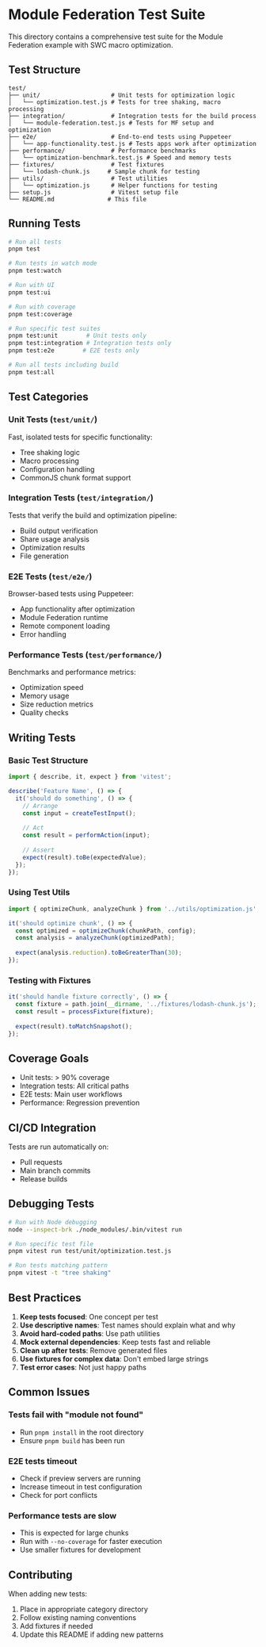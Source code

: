# Module Federation Test Suite

This directory contains a comprehensive test suite for the Module Federation example with SWC macro optimization.

## Test Structure

```
test/
├── unit/                    # Unit tests for optimization logic
│   └── optimization.test.js # Tests for tree shaking, macro processing
├── integration/             # Integration tests for the build process
│   └── module-federation.test.js # Tests for MF setup and optimization
├── e2e/                     # End-to-end tests using Puppeteer
│   └── app-functionality.test.js # Tests apps work after optimization
├── performance/             # Performance benchmarks
│   └── optimization-benchmark.test.js # Speed and memory tests
├── fixtures/                # Test fixtures
│   └── lodash-chunk.js     # Sample chunk for testing
├── utils/                   # Test utilities
│   └── optimization.js      # Helper functions for testing
├── setup.js                 # Vitest setup file
└── README.md               # This file
```

## Running Tests

```bash
# Run all tests
pnpm test

# Run tests in watch mode
pnpm test:watch

# Run with UI
pnpm test:ui

# Run with coverage
pnpm test:coverage

# Run specific test suites
pnpm test:unit        # Unit tests only
pnpm test:integration # Integration tests only
pnpm test:e2e        # E2E tests only

# Run all tests including build
pnpm test:all
```

## Test Categories

### Unit Tests (`test/unit/`)

Fast, isolated tests for specific functionality:
- Tree shaking logic
- Macro processing
- Configuration handling
- CommonJS chunk format support

### Integration Tests (`test/integration/`)

Tests that verify the build and optimization pipeline:
- Build output verification
- Share usage analysis
- Optimization results
- File generation

### E2E Tests (`test/e2e/`)

Browser-based tests using Puppeteer:
- App functionality after optimization
- Module Federation runtime
- Remote component loading
- Error handling

### Performance Tests (`test/performance/`)

Benchmarks and performance metrics:
- Optimization speed
- Memory usage
- Size reduction metrics
- Quality checks

## Writing Tests

### Basic Test Structure

```javascript
import { describe, it, expect } from 'vitest';

describe('Feature Name', () => {
  it('should do something', () => {
    // Arrange
    const input = createTestInput();
    
    // Act
    const result = performAction(input);
    
    // Assert
    expect(result).toBe(expectedValue);
  });
});
```

### Using Test Utils

```javascript
import { optimizeChunk, analyzeChunk } from '../utils/optimization.js';

it('should optimize chunk', () => {
  const optimized = optimizeChunk(chunkPath, config);
  const analysis = analyzeChunk(optimizedPath);
  
  expect(analysis.reduction).toBeGreaterThan(30);
});
```

### Testing with Fixtures

```javascript
it('should handle fixture correctly', () => {
  const fixture = path.join(__dirname, '../fixtures/lodash-chunk.js');
  const result = processFixture(fixture);
  
  expect(result).toMatchSnapshot();
});
```

## Coverage Goals

- Unit tests: > 90% coverage
- Integration tests: All critical paths
- E2E tests: Main user workflows
- Performance: Regression prevention

## CI/CD Integration

Tests are run automatically on:
- Pull requests
- Main branch commits
- Release builds

## Debugging Tests

```bash
# Run with Node debugging
node --inspect-brk ./node_modules/.bin/vitest run

# Run specific test file
pnpm vitest run test/unit/optimization.test.js

# Run tests matching pattern
pnpm vitest -t "tree shaking"
```

## Best Practices

1. **Keep tests focused**: One concept per test
2. **Use descriptive names**: Test names should explain what and why
3. **Avoid hard-coded paths**: Use path utilities
4. **Mock external dependencies**: Keep tests fast and reliable
5. **Clean up after tests**: Remove generated files
6. **Use fixtures for complex data**: Don't embed large strings
7. **Test error cases**: Not just happy paths

## Common Issues

### Tests fail with "module not found"
- Run `pnpm install` in the root directory
- Ensure `pnpm build` has been run

### E2E tests timeout
- Check if preview servers are running
- Increase timeout in test configuration
- Check for port conflicts

### Performance tests are slow
- This is expected for large chunks
- Run with `--no-coverage` for faster execution
- Use smaller fixtures for development

## Contributing

When adding new tests:
1. Place in appropriate category directory
2. Follow existing naming conventions
3. Add fixtures if needed
4. Update this README if adding new patterns